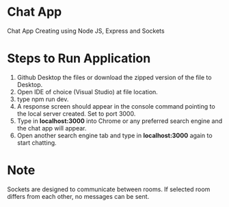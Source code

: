 # Chat App
 Chat App Creating using Node JS, Express and Sockets

# Steps to Run Application
1. Github Desktop the files or download the zipped version of the file to Desktop.
2. Open IDE of choice (Visual Studio) at file location.
3. type npm run dev.
4. A response screen should appear in the console command pointing to the local server created. Set to port 3000.
5. Type in **localhost:3000** into Chrome or any preferred search engine and the chat app will appear.
6. Open another search engine tab and type in **localhost:3000** again to start chatting.

# Note
Sockets are designed to communicate between rooms. If selected room differs from each other, no messages can be sent.
